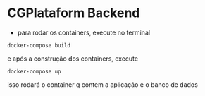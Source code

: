 # CGPlataform Backend

* para rodar os containers, execute no terminal

````text
docker-compose build
````
e após a construção dos containers, execute

````text
docker-compose up
````

isso rodará o container q contem a aplicação e o banco de dados